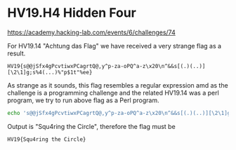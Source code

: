 # HV19.H4 Hidden Four

https://academy.hacking-lab.com/events/6/challenges/74

For HV19.14 "Achtung das Flag" we have received a very strange flag as a result.

    HV19{s@@jSfx4gPcvtiwxPCagrtQ@,y^p-za-oPQ^a-z\x20\n^&&s[(.)(..)][\2\1]g;s%4(...)%"p$1t"%ee}

As strange as it sounds, this flag resembles a regular expression amd as the challenge is a programming challenge and the related HV19.14 was a perl program, we try to run above flag as a Perl program.

```bash
echo 's@@jSfx4gPcvtiwxPCagrtQ@,y^p-za-oPQ^a-z\x20\n^&&s[(.)(..)][\2\1]g;s%4(...)%"p$1t"%ee' | perl
```

Output is "Squ4ring the Circle", therefore the flag must be 

    HV19{Squ4ring the Circle}
